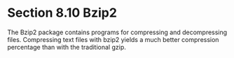 # Section 8.10 Bzip2

The Bzip2 package contains programs for compressing and decompressing files.
Compressing text files with bzip2 yields a much better compression percentage
than with the traditional gzip.
